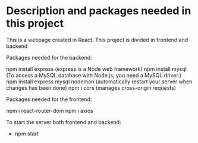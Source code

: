 # Description and packages needed in this project

This is a webpage created in React. This project is divided in frontend and backend

Packages needed for the backend:

npm install express (express is a Node web framework)
npm install mysql (To access a MySQL database with Node.js, you need a MySQL driver.)
npm install express mysql nodemon (automatically restart your server when changes has been done)
npm i cors (manages cross-origin requests)

Packages needed for the frontend:

npm i react-router-dom
npm i axios

To start the server both frontend and backend:

- npm start
